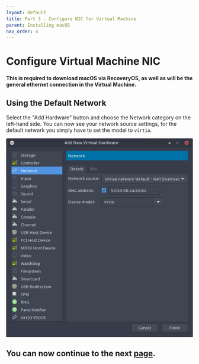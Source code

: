 ```yaml
---
layout: default
title: Part 3 - Configure NIC for Virtual Machine
parent: Installing macOS
nav_order: 4
---
```


# Configure Virtual Machine NIC
#### This is required to download macOS via RecoveryOS, as well as will be the general ethernet connection in the Virtual Machine.

## Using the Default Network

Select the "Add Hardware" button and choose the Network category on the left-hand side. You can now see your network source settings, for the default network you simply have to set the model to ``virtio``. 

<p align="center">
  <img src="../../assets/VManDefaultNetworkNIC.png">
</p>

## You can now continue to the next <a href="04-Review.html">page</a>.